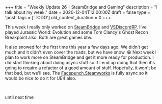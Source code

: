 
+++
title = "Weekly Update 26 - SteamBridge and Gaming"
description = "I talk about my week."
date = 2020-12-04T12:00:00Z
draft = false
type = 'post'
tags = ['TODO']
old_content_duration = 0
+++

<p>This week I really only worked on <a href="https://github.com/trdwll/steambridge" target="_blank" rel="noopener">SteamBridge</a> and <a href="https://github.com/trdwll/VSDiscordRP" target="_blank" rel="noopener">VSDiscordRP</a>. I've played Jurassic World: Evolution and some Tom Clancy's Ghost Recon Breakpoint also. Both are great games btw.</p>
<p>It also snowed for the first time this year a few days ago. We didn't get much and it didn't even cover the roads, but we have snow. 😀 Next week I plan to work more on SteamBridge and get it more ready for production. I did start thinking about doing async stuff so if I end up doing that then it's going to require a refactor of a good amount of stuff. Hopefully, it won't be that bad, but we'll see. The <a href="https://github.com/Facepunch/Facepunch.Steamworks" target="_blank" rel="noopener">Facepunch.Steamworks</a> is fully async so it would be nice to do it for UE4 also.</p>
<p>&nbsp;</p>
<p>until next time</p>
    
